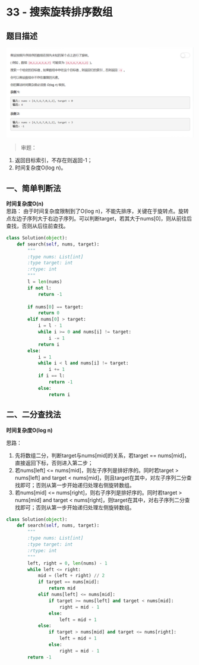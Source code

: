 # 33 - 搜索旋转排序数组

## 题目描述
![problem](images/33.png)

>审题：
1. 返回目标索引，不存在则返回-1；
2. 时间复杂度O(log n)。

## 一、简单判断法
**时间复杂度O(n)**  
思路：
由于时间复杂度限制到了O(log n)，不能先排序，关键在于旋转点。旋转点左边子序列大于右边子序列。可以判断target，若其大于nums[0]，则从前往后查找，否则从后往前查找。  

```python
class Solution(object):
    def search(self, nums, target):
        """
        :type nums: List[int]
        :type target: int
        :rtype: int
        """
        l = len(nums)
        if not l:
        	return -1

        if nums[0] == target:
        	return 0
        elif nums[0] > target:
        	i = l - 1
        	while i >= 0 and nums[i] != target:
        		i -= 1
        	return i
        else:
        	i = 1
        	while i < l and nums[i] != target:
        		i += 1
        	if i == l:
        		return -1
        	else:
        		return i
```

## 二、二分查找法
**时间复杂度O(log n)**  

思路：
1. 先将数组二分，判断target与nums[mid]的关系，若target == nums[mid]，直接返回下标，否则进入第二步；
2. 若nums[left] <= nums[mid]，则左子序列是排好序的。同时若target > nums[left] and target < nums[mid]，则且target在其中，对左子序列二分查找即可；否则从第一步开始递归处理右侧旋转数组。
3. 若nums[mid] <= nums[right]，则右子序列是排好序的。同时若target > nums[mid] and target < nums[right]，则target在其中，对右子序列二分查找即可；否则从第一步开始递归处理左侧旋转数组。

```python
class Solution(object):
    def search(self, nums, target):
        """
        :type nums: List[int]
        :type target: int
        :rtype: int
        """
        left, right = 0, len(nums) - 1
        while left <= right:
        	mid = (left + right) // 2
        	if target == nums[mid]:
        		return mid
        	elif nums[left] <= nums[mid]:
        		if target >= nums[left] and target < nums[mid]:
        			right = mid - 1
        		else:
        			left = mid + 1
        	else:
        		if target > nums[mid] and target <= nums[right]:
        			left = mid + 1
        		else:
        			right = mid - 1
        return -1
```